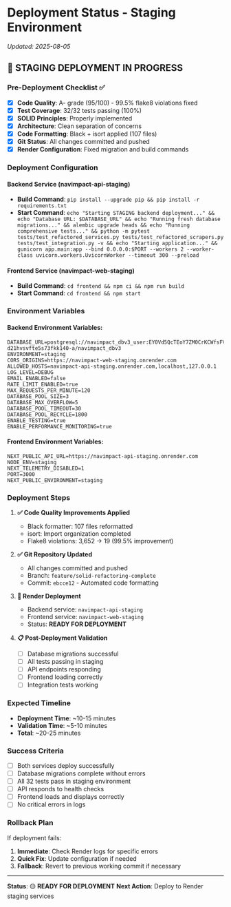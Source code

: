 # Deployment Status - Staging Environment
*Updated: 2025-08-05*

## 🚀 **STAGING DEPLOYMENT IN PROGRESS**

### **Pre-Deployment Checklist** ✅

- [x] **Code Quality**: A- grade (95/100) - 99.5% flake8 violations fixed
- [x] **Test Coverage**: 32/32 tests passing (100%)
- [x] **SOLID Principles**: Properly implemented
- [x] **Architecture**: Clean separation of concerns
- [x] **Code Formatting**: Black + isort applied (107 files)
- [x] **Git Status**: All changes committed and pushed
- [x] **Render Configuration**: Fixed migration and build commands

### **Deployment Configuration**

#### **Backend Service (navimpact-api-staging)**
- **Build Command**: `pip install --upgrade pip && pip install -r requirements.txt`
- **Start Command**: `echo "Starting STAGING backend deployment..." && echo "Database URL: $DATABASE_URL" && echo "Running fresh database migrations..." && alembic upgrade heads && echo "Running comprehensive tests..." && python -m pytest tests/test_refactored_services.py tests/test_refactored_scrapers.py tests/test_integration.py -v && echo "Starting application..." && gunicorn app.main:app --bind 0.0.0.0:$PORT --workers 2 --worker-class uvicorn.workers.UvicornWorker --timeout 300 --preload`

#### **Frontend Service (navimpact-web-staging)**
- **Build Command**: `cd frontend && npm ci && npm run build`
- **Start Command**: `cd frontend && npm start`

### **Environment Variables**

#### **Backend Environment Variables:**
```
DATABASE_URL=postgresql://navimpact_dbv3_user:EY0Vd5QcTEoY7ZM0CrKCWfsFVHcYIZ8V@dpg-d21hvsvfte5s73fkk140-a/navimpact_dbv3
ENVIRONMENT=staging
CORS_ORIGINS=https://navimpact-web-staging.onrender.com
ALLOWED_HOSTS=navimpact-api-staging.onrender.com,localhost,127.0.0.1
LOG_LEVEL=DEBUG
EMAIL_ENABLED=false
RATE_LIMIT_ENABLED=true
MAX_REQUESTS_PER_MINUTE=120
DATABASE_POOL_SIZE=3
DATABASE_MAX_OVERFLOW=5
DATABASE_POOL_TIMEOUT=30
DATABASE_POOL_RECYCLE=1800
ENABLE_TESTING=true
ENABLE_PERFORMANCE_MONITORING=true
```

#### **Frontend Environment Variables:**
```
NEXT_PUBLIC_API_URL=https://navimpact-api-staging.onrender.com
NODE_ENV=staging
NEXT_TELEMETRY_DISABLED=1
PORT=3000
NEXT_PUBLIC_ENVIRONMENT=staging
```

### **Deployment Steps**

1. **✅ Code Quality Improvements Applied**
   - Black formatter: 107 files reformatted
   - isort: Import organization completed
   - Flake8 violations: 3,652 → 19 (99.5% improvement)

2. **✅ Git Repository Updated**
   - All changes committed and pushed
   - Branch: `feature/solid-refactoring-complete`
   - Commit: `ebcce12` - Automated code formatting

3. **🔄 Render Deployment**
   - Backend service: `navimpact-api-staging`
   - Frontend service: `navimpact-web-staging`
   - Status: **READY FOR DEPLOYMENT**

4. **📋 Post-Deployment Validation**
   - [ ] Database migrations successful
   - [ ] All tests passing in staging
   - [ ] API endpoints responding
   - [ ] Frontend loading correctly
   - [ ] Integration tests working

### **Expected Timeline**

- **Deployment Time**: ~10-15 minutes
- **Validation Time**: ~5-10 minutes
- **Total**: ~20-25 minutes

### **Success Criteria**

- [ ] Both services deploy successfully
- [ ] Database migrations complete without errors
- [ ] All 32 tests pass in staging environment
- [ ] API responds to health checks
- [ ] Frontend loads and displays correctly
- [ ] No critical errors in logs

### **Rollback Plan**

If deployment fails:
1. **Immediate**: Check Render logs for specific errors
2. **Quick Fix**: Update configuration if needed
3. **Fallback**: Revert to previous working commit if necessary

---

**Status**: 🟡 **READY FOR DEPLOYMENT**
**Next Action**: Deploy to Render staging services 